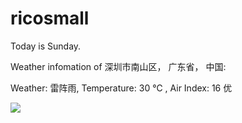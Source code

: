 # ricosmall

Today is Sunday.

Weather infomation of 深圳市南山区， 广东省， 中国: 

Weather: 雷阵雨, Temperature: 30 ℃ , Air Index: 16 优

<img src="https://github-readme-stats.vercel.app/api?username=ricosmall&show_icons=true" />
